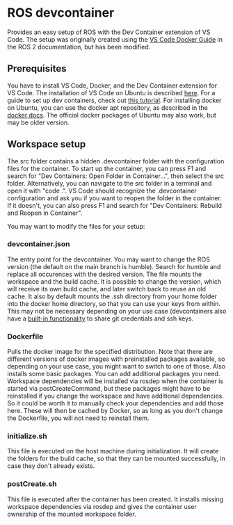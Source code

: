 # ROS devcontainer

Provides an easy setup of ROS with the Dev Container extension of VS Code. The setup was originally created using the [VS Code Docker Guide](https://docs.ros.org/en/humble/How-To-Guides/Setup-ROS-2-with-VSCode-and-Docker-Container.html) in the ROS 2 documentation, but has been modified.

## Prerequisites

You have to install VS Code, Docker, and the Dev Container extension for VS Code. The installation of VS Code on Ubuntu is described [here](https://code.visualstudio.com/docs/setup/linux). For a guide to set up dev containers, check out [this tutorial](https://code.visualstudio.com/docs/devcontainers/tutorial). For installing docker on Ubuntu, you can use the docker apt repository, as described in the [docker docs](https://docs.docker.com/engine/install/ubuntu/). The official docker packages of Ubuntu may also work, but may be older version.

## Workspace setup

The src folder contains a hidden .devcontainer folder with the configuration files for the container. To start up the container, you can press F1 and search for "Dev Containers: Open Folder in Container...", then select the src folder. Alternatively, you can navigate to the src folder in a terminal and open it with "code .". VS Code should recognize the .devcontainer configuration and ask you if you want to reopen the folder in the container. If it doesn't, you can also press F1 and search for "Dev Containers: Rebuild and Reopen in Container".

You may want to modify the files for your setup:

### devcontainer.json

The entry point for the devcontainer. You may want to change the ROS version (the default on the main branch is humble). Search for humble and replace all occurences with the desired version. The file mounts the workspace and the build cache. It is possible to change the version, which will receive its own build cache, and later switch back to reuse an old cache. It also by default mounts the .ssh directory from your home folder into the docker home directory, so that you can use your keys from within. This may not be necessary depending on your use case (devcontainers also have a [built-in functionality](https://code.visualstudio.com/remote/advancedcontainers/sharing-git-credentials) to share git credentials and ssh keys.

### Dockerfile

Pulls the docker image for the specified distribution. Note that there are different versions of docker images with preinstalled packages available, so depending on your use case, you might want to switch to one of those. Also installs some basic packages. You can add additional packages you need. Workspace dependencies will be installed via rosdep when the container is started via postCreateCommand, but these packages might have to be reinstalled if you change the workspace and have additional dependencies. So it could be worth it to manually check your dependencies and add those here. These will then be cached by Docker, so as long as you don't change the Dockerfile, you will not need to reinstall them.

### initialize.sh

This file is executed on the host machine during initialization. It will create the folders for the build cache, so that they can be mounted successfully, in case they don't already exists.

### postCreate.sh

This file is executed after the container has been created. It installs missing workspace dependencies via rosdep and gives the container user ownership of the mounted workspace folder.
